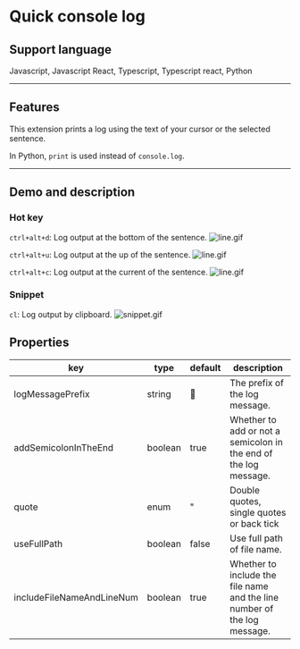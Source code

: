 # Quick console log

## Support language
Javascript, Javascript React, Typescript, Typescript react, Python

---
## Features
This extension prints a log using the text of your cursor or the selected sentence.

In Python, `print` is used instead of `console.log`.

---
## Demo and description
### Hot key
`ctrl+alt+d`: Log output at the bottom of the sentence.
![line.gif](https://raw.githubusercontent.com/gyuha/quick-console-log/main/images/wrap-down.gif)

`ctrl+alt+u`: Log output at the up of the sentence.
![line.gif](https://raw.githubusercontent.com/gyuha/quick-console-log/main/images/wrap-up.gif)

`ctrl+alt+c`:  Log output at the current of the sentence.
![line.gif](https://raw.githubusercontent.com/gyuha/quick-console-log/main/images/wrap-line.gif)

### Snippet
`cl`: Log output by clipboard.
![snippet.gif](https://raw.githubusercontent.com/gyuha/quick-console-log/main/images/snippet.gif)


## Properties

| key                       | type    | default | description                                                  |
| ------------------------- | ------- | ------- | ------------------------------------------------------------ |
| logMessagePrefix          | string  | 📢       | The prefix of the log message.                               |
| addSemicolonInTheEnd      | boolean | true    | Whether to add or not a semicolon in the end of the log message. |
| quote                     | enum    | "       | Double quotes, single quotes or back tick                    |
| useFullPath               | boolean | false   | Use full path of file name.                                  |
| includeFileNameAndLineNum | boolean | true    | Whether to include the file name and the line number of the log message. |

